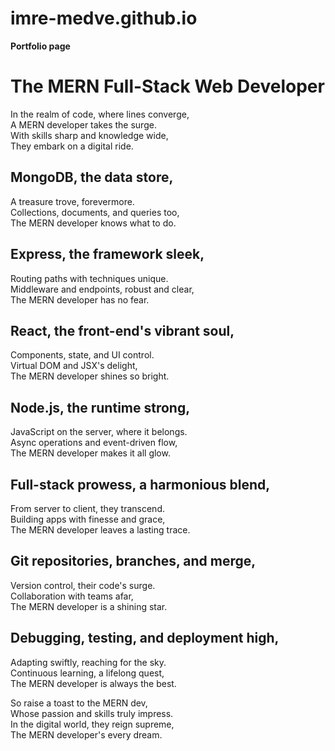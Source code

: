# imre-medve.github.io
**Portfolio page**
# The MERN Full-Stack Web Developer

In the realm of code, where lines converge,  
A MERN developer takes the surge.  
With skills sharp and knowledge wide,  
They embark on a digital ride.

## MongoDB, the data store,  
A treasure trove, forevermore.  
Collections, documents, and queries too,  
The MERN developer knows what to do.

## Express, the framework sleek,  
Routing paths with techniques unique.  
Middleware and endpoints, robust and clear,  
The MERN developer has no fear.

## React, the front-end's vibrant soul,  
Components, state, and UI control.  
Virtual DOM and JSX's delight,  
The MERN developer shines so bright.

## Node.js, the runtime strong,  
JavaScript on the server, where it belongs.  
Async operations and event-driven flow,  
The MERN developer makes it all glow.

## Full-stack prowess, a harmonious blend,  
From server to client, they transcend.  
Building apps with finesse and grace,  
The MERN developer leaves a lasting trace.

## Git repositories, branches, and merge,  
Version control, their code's surge.  
Collaboration with teams afar,  
The MERN developer is a shining star.

## Debugging, testing, and deployment high,  
Adapting swiftly, reaching for the sky.  
Continuous learning, a lifelong quest,  
The MERN developer is always the best.

So raise a toast to the MERN dev,  
Whose passion and skills truly impress.  
In the digital world, they reign supreme,  
The MERN developer's every dream.

